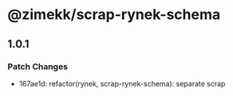 # @zimekk/scrap-rynek-schema

## 1.0.1

### Patch Changes

- 167ae1d: refactor(rynek, scrap-rynek-schema): separate scrap
